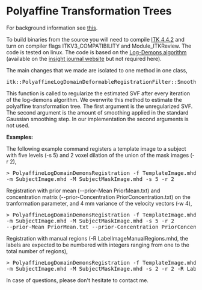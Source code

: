 Polyaffine Transformation Trees
===============================

For background information see [this](http://www.stanford.edu/~cseiler/).

To build binaries from the source you will need to compile [ITK 4.4.2](http://www.itk.org/ITK/resources/legacy_releases.html) and turn on compiler flags ITKV3_COMPATIBILITY and Module_ITKReview. The code is tested on linux. The code is based on the <a href="http://dx.doi.org/10.1016/j.neuroimage.2008.10.040">Log-Demons algorithm</a> (available on the <a href="http://hdl.handle.net/10380/3060">insight journal website</a> but not required here).

The main changes that we made are isolated to one method in one class,

<pre>itk::PolyaffineLogDomainDeformableRegistrationFilter::SmoothGivenField(VelocityFieldType * field, const double StandardDeviations[ImageDimension]) </pre>

This function is called to regularize the estimated SVF after every iteration of the log-demons algorithm. We overwrite this method to estimate the polyaffine transformation tree. The first argument is the unregularized SVF. The second argument is the amount of smoothing applied in the standard Gaussian smoothing step. In our implementation the second arguments is not used.

<b>Examples:</b>

The following example command registers a template image to a subject with five levels (-s 5) and 2 voxel dilation of the union of the mask images (-r 2),

<pre>> PolyaffineLogDomainDemonsRegistration -f TemplateImage.mhd -F TemplateMaskImage.mhd
-m SubjectImage.mhd -M SubjectMaskImage.mhd -s 5 -r 2</pre>

Registration with prior mean (--prior-Mean PriorMean.txt) and concentration matrix (--prior-Concentration PriorConcentration.txt) on the tranformation parameter, and 4 mm variance of the velocity vectors (&#8209;w 4),

<pre>> PolyaffineLogDomainDemonsRegistration -f TemplateImage.mhd -F TemplateMaskImage.mhd
-m SubjectImage.mhd -M SubjectMaskImage.mhd -s 5 -r 2
--prior-Mean PriorMean.txt --prior-Concentration PriorConcentration.txt -w 4</pre>

Registration with manual regions (-R LabelImageManualRegions.mhd, the labels are expected to be numbered with integers ranging from one to the total number of regions),

<pre>> PolyaffineLogDomainDemonsRegistration -f TemplateImage.mhd -F TemplateMaskImage.mhd
-m SubjectImage.mhd -M SubjectMaskImage.mhd -s 2 -r 2 -R LabelImageManualRegions.mhd</pre>

In case of questions, please don't hesitate to contact me.
